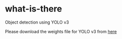 # what-is-there
Object detection using YOLO v3

Please download the weights file for YOLO v3 from [here](https://pjreddie.com/media/files/yolov3.weights)
